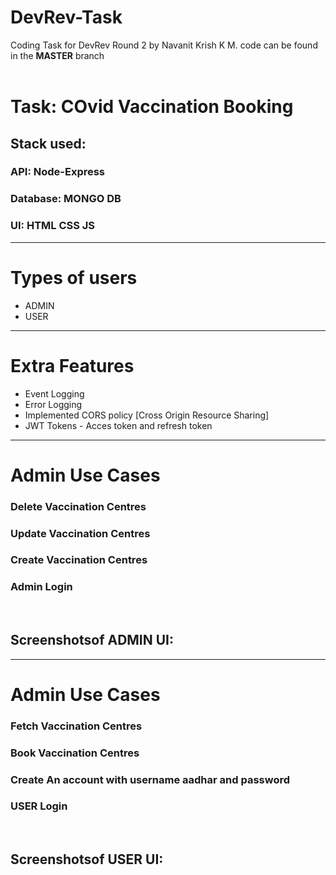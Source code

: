 # DevRev-Task
Coding Task for DevRev Round 2 by Navanit Krish K M. code can be found in the <b>MASTER</b> branch<br><br>
<h1>Task: COvid Vaccination Booking</h1>
<h2>Stack used:</h2>
<h3>API: Node-Express</h3>
<h3>Database: MONGO DB</h3>
<h3>UI: HTML CSS JS</h3>
<hr>
<h1>Types of users</h1>
<ul>
  <li>
    ADMIN
  </li>
<li>USER</li>
</ul>
<hr>
<h1>Extra Features</h1>
<ul>
  <li>Event Logging</li>
  <li>Error Logging</li>
  <li>Implemented CORS policy [Cross Origin Resource Sharing]</li>
  <li>JWT Tokens - Acces token and refresh token</li>
  
</ul>
<hr>
<h1>Admin Use Cases</h1>
<h3>Delete Vaccination Centres</h3>
<h3>Update Vaccination Centres</h3>
<h3>Create Vaccination Centres</h3>
<h3>Admin Login</h3>
<br>
<h2>Screenshotsof ADMIN UI:</h2>
<hr>
<h1>Admin Use Cases</h1>
<h3>Fetch Vaccination Centres</h3>
<h3>Book Vaccination Centres</h3>
<h3>Create An account with username aadhar and password</h3>
<h3>USER Login</h3>
<br>
<h2>Screenshotsof USER UI:</h2>
